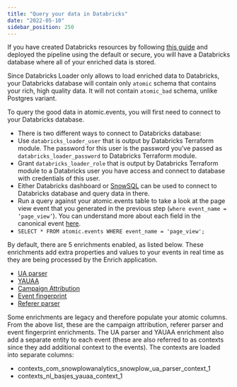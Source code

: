 ```yaml
---
title: "Query your data in Databricks"
date: "2022-05-10"
sidebar_position: 250
---
```


If you have created Databricks resources by following [this guide](/docs/getting-started-on-snowplow-open-source/quick-start-aws/index.md) and deployed the pipeline using the default or secure, you will have a Databricks database where all of your enriched data is stored.

Since Databricks Loader only allows to load enriched data to Databricks, your Databricks database will contain only `atomic` schema that contains your rich, high quality data. It will not contain `atomic_bad` schema, unlike Postgres variant.

To query the good data in atomic.events, you will first need to connect to your Databricks database.

- There is two different ways to connect to Databricks database:
- Use `databricks_loader_user` that is output by Databricks Terraform module. The password for this user is the password you've passed as `databricks_loader_password` to Databricks Terraform module.
- Grant `databricks_loader_role` that is output by Databricks Terraform module to a Databricks user you have access and connect to database with credentials of this user.
- Either Databricks dashboard or [SnowSQL](https://docs.snowflake.com/en/user-guide/snowsql.html) can be used to connect to Databricks database and query data in there.
- Run a query against your atomic.events table to take a look at the page view event that you generated in the previous step (`where event_name = ‘page_view’`). You can understand more about each field in the canonical event [here](/docs/understanding-your-pipeline/canonical-event/index.md).
- `SELECT * FROM atomic.events WHERE event_name = 'page_view';`

By default, there are 5 enrichments enabled, as listed below. These enrichments add extra properties and values to your events in real time as they are being processed by the Enrich application.

- [UA parser](/docs/enriching-your-data/available-enrichments/ua-parser-enrichment/index.md)
- [YAUAA](/docs/enriching-your-data/available-enrichments/yauaa-enrichment/index.md)
- [Campaign Attribution](/docs/enriching-your-data/available-enrichments/campaign-attribution-enrichment/index.md)
- [Event fingerprint](/docs/enriching-your-data/available-enrichments/event-fingerprint-enrichment/index.md)
- [Referer parser](/docs/enriching-your-data/available-enrichments/referrer-parser-enrichment/index.md)

Some enrichments are legacy and therefore populate your atomic columns. From the above list, these are the campaign attribution, referer parser and event fingerprint enrichments. The UA parser and YAUAA enrichment also add a separate entity to each event (these are also referred to as contexts since they add additional context to the events). The contexts are loaded into separate columns:

- contexts_com_snowplowanalytics_snowplow_ua_parser_context_1
- contexts_nl_basjes_yauaa_context_1
